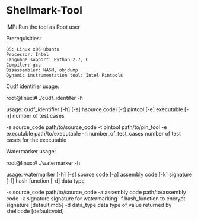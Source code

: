 # Shellmark-Tool
IMP: Run the tool as Root user

Prerequisities:

    OS: Linux x86 ubuntu
    Processor: Intel
    Language support: Python 2.7, C
    Compiler: gcc
    Disassembler: NASM, objdump
    Dynamic instrumentation tool: Intel Pintools

Cudf identifier usage:

root@linux:# ./cudf_identifer -h

usage: cudf_identifier [-h] [-s] hsource codei [-t] pintool [-e] executable [-n] number of test cases

-s source_code path/to/source_code -t pintool path/to/pin_tool -e executable path/to/executable -n number_of_test_cases number of test cases for the executable

Watermarker usage:

root@linux:# ./watermarker -h

usage: watermarker [-h] [-s] source code [-a] assembly code [-k] signature [-f] hash function [-d] data type

-s source_code path/to/source_code -a assembly code path/to/assembly code -k signature signature for watermarking -f hash_function to encrypt signature [default:md5] -d data_type data type of value returned by shellcode [default:void]
